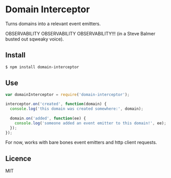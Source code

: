 # Domain Interceptor

Turns domains into a relevant event emitters.

OBSERVABILITY OBSERVABILITY OBSERVABILITY!!! (in a Steve Balmer busted out sqweaky voice).

## Install

```bash
$ npm install domain-interceptor
```

## Use

```javascript
var domainInterceptor = require('domain-interceptor');

interceptor.on('created', function(domain) {
  console.log('this domain was created somewhere:', domain);
  
  domain.on('added', function(ee) {
    console.log('someone added an event emitter to this domain!', ee);
  });
});
```

For now, works with bare bones event emitters and http client requests.

## Licence

MIT